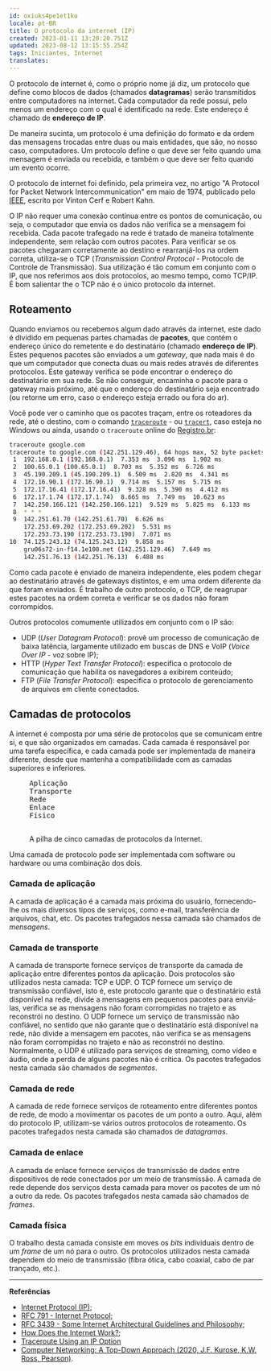 ```yaml
---
id: oxiuks4pe1et1ku
locale: pt-BR
title: O protocolo da internet (IP)
created: 2023-01-11 13:20:20.751Z
updated: 2023-08-12 13:15:55.254Z
tags: Iniciantes, Internet
translates: 
---
```

O protocolo de internet é, como o próprio nome já diz, um protocolo que define como blocos de dados (chamados **datagramas**) serão transmitidos entre computadores na internet. Cada computador da rede possui, pelo menos um endereço com o qual é identificado na rede. Este endereço é chamado de **endereço de IP**.


<Alert title="Mas, o que é um protocolo?" mb="md" color="blue">De maneira sucinta, um protocolo é uma definição do formato e da ordem das mensagens trocadas entre duas ou mais entidades, que são, no nosso caso, computadores. Um protocolo define o que deve ser feito quando uma mensagem é enviada ou recebida, e também o que deve ser feito quando um evento ocorre.</Alert>

O protocolo de internet foi definido, pela primeira vez, no artigo "A Protocol for Packet Network Intercommunication" em maio de 1974, publicado pelo [IEEE](https://www.ieee.org/), escrito por Vinton Cerf e Robert Kahn.

O IP não requer uma conexão contínua entre os pontos de comunicação, ou seja, o computador que envia os dados não verifica se a mensagem foi recebida. Cada pacote trafegado na rede é tratado de maneira totalmente independente, sem relação com outros pacotes. Para verificar se os pacotes chegaram corretamente ao destino e rearranjá-los na ordem correta, utiliza-se o TCP (_Transmission Control Protocol_ - Protocolo de Controle de Transmissão). Sua utilização é tão comum em conjunto com o IP, que nos referimos aos dois protocolos, ao mesmo tempo, como TCP/IP. É bom salientar the o TCP não é o único protocolo da internet.

## Roteamento

Quando enviamos ou recebemos algum dado através da internet, este dado é dividido em pequenas partes chamadas de **pacotes**, que contém o endereço único do remetente e do destinatário (chamado **endereço de IP**). Estes pequenos pacotes são enviados a um _gateway_, que nada mais é do que um computador que conecta duas ou mais redes através de diferentes protocolos. Este gateway verifica se pode encontrar o endereço do destinatário em sua rede. Se não conseguir, encaminha o pacote para o gateway mais próximo, até que o endereço do destinatário seja encontrado (ou retorne um erro, caso o endereço esteja errado ou fora do ar).

Você pode ver o caminho que os pacotes traçam, entre os roteadores da rede, até o destino, com o comando [`traceroute`](https://www.ibm.com/docs/pt-br/power8?topic=commands-traceroute-command) - ou [`tracert`](https://learn.microsoft.com/en-us/windows-server/administration/windows-commands/tracert), caso esteja no Windows ou ainda, usando o `traceroute` online do [Registro.br](https://registro.br/tecnologia/ferramentas/traceroute/):

```bash
traceroute google.com
traceroute to google.com (142.251.129.46), 64 hops max, 52 byte packets
 1  192.168.0.1 (192.168.0.1)  7.353 ms  3.096 ms  1.902 ms
 2  100.65.0.1 (100.65.0.1)  8.703 ms  5.352 ms  6.726 ms
 3  45.190.209.1 (45.190.209.1)  6.509 ms  2.820 ms  4.341 ms
 4  172.16.90.1 (172.16.90.1)  9.714 ms  5.157 ms  5.715 ms
 5  172.17.16.41 (172.17.16.41)  9.328 ms  5.390 ms  4.412 ms
 6  172.17.1.74 (172.17.1.74)  8.665 ms  7.749 ms  10.623 ms
 7  142.250.166.121 (142.250.166.121)  9.529 ms  5.825 ms  6.133 ms
 8  * * *
 9  142.251.61.70 (142.251.61.70)  6.626 ms
    172.253.69.202 (172.253.69.202)  5.531 ms
    172.253.73.190 (172.253.73.190)  7.071 ms
10  74.125.243.12 (74.125.243.12)  9.858 ms
    gru06s72-in-f14.1e100.net (142.251.129.46)  7.649 ms
    142.251.76.13 (142.251.76.13)  6.488 ms
```

Como cada pacote é enviado de maneira independente, eles podem chegar ao destinatário através de gateways distintos, e em uma ordem diferente da que foram enviados. É trabalho de outro protocolo, o TCP, de reagrupar estes pacotes na ordem correta e verificar se os dados não foram corrompidos.

Outros protocolos comumente utilizados em conjunto com o IP são:

- UDP (_User Datagram Protocol_): provê um processo de comunicação de baixa latência, largamente utilizado em buscas de DNS e VoIP (_Voice Over IP_ - voz sobre IP);
- HTTP (_Hyper Text Transfer Protocol_): especifica o protocolo de comunicação que habilita os navegadores a exibirem conteúdo;
- FTP (_File Transfer Protocol_): especifica o protocolo de gerenciamento de arquivos em cliente conectados.

## Camadas de protocolos

A internet é composta por uma série de protocolos que se comunicam entre si, e que são organizados em camadas. Cada camada é responsável por uma tarefa específica, e cada camada pode ser implementada de maneira diferente, desde que mantenha a compatibilidade com as camadas superiores e inferiores.

<figure>
  <pre>
Aplicação
Transporte
Rede
Enlace
Físico
  </pre>
  <figcaption>
    A pilha de cinco camadas de protocolos da Internet.
  </figcaption>
</figure>

Uma camada de protocolo pode ser implementada com software ou hardware ou uma combinação dos dois.

### Camada de aplicação

A camada de aplicação é a camada mais próxima do usuário, fornecendo-lhe os mais diversos tipos de serviços, como e-mail, transferência de arquivos, chat, etc.
Os pacotes trafegados nessa camada são chamados de _mensagens_.

### Camada de transporte

A camada de transporte fornece serviços de transporte da camada de aplicação entre diferentes pontos da aplicação. Dois protocolos são utilizados nesta camada: TCP e UDP. O TCP fornece um serviço de transmissão confiável, isto é, este protocolo garante que o destinatário está disponível na rede, divide a mensagens em pequenos pacotes para enviá-las, verifica se as mensagens não foram corrompidas no trajeto e as reconstrói no destino. O UDP fornece um serviço de transmissão não confiável, no sentido que não garante que o destinatário está disponível na rede, não divide a mensagem em pacotes, não verifica se as mensagens não foram corrompidas no trajeto e não as reconstrói no destino. Normalmente, o UDP é utilizado para serviços de streaming, como vídeo e áudio, onde a perda de alguns pacotes não é crítica. Os pacotes trafegados nesta camada são chamados de _segmentos_.

### Camada de rede

A camada de rede fornece serviços de roteamento entre diferentes pontos de rede, de modo a movimentar os pacotes de um ponto a outro. Aqui, além do protocolo IP,
utilizam-se vários outros protocolos de roteamento. Os pacotes trafegados nesta camada são chamados de _datagramas_.

### Camada de enlace

A camada de enlace fornece serviços de transmissão de dados entre dispositivos de rede conectados por um meio de transmissão. A camada de rede depende dos serviços
desta camada para mover os pacotes de um nó a outro da rede. Os pacotes trafegados nesta camada são chamados de _frames_.

### Camada física

O trabalho desta camada consiste em moves os _bits_ individuais dentro de um _frame_ de um nó para o outro. Os protocolos utilizados nesta camada
dependem do meio de transmissão (fibra ótica, cabo coaxial, cabo de par trançado, etc.).

---

**Referências**
- [Internet Protocol (IP)](https://www.techtarget.com/searchunifiedcommunications/definition/Internet-Protocol);
- [RFC 791 - Internet Protocol](https://www.rfc-editor.org/rfc/rfc791);
- [RFC 3439 - Some Internet Architectural Guidelines and Philosophy](https://www.rfc-editor.org/rfc/rfc3439);
- [How Does the Internet Work?](http://web.stanford.edu/class/msande91si/www-spr04/readings/week1/InternetWhitepaper.htm);
- [Traceroute Using an IP Option](https://www.rfc-editor.org/rfc/rfc1393)
- [Computer Networking: A Top-Down Approach (2020, J.F. Kurose, K.W. Ross, Pearson)](http://gaia.cs.umass.edu/kurose_ross/online_lectures.htm).
